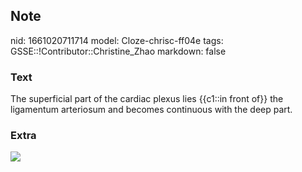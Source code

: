 ## Note
nid: 1661020711714
model: Cloze-chrisc-ff04e
tags: GSSE::!Contributor::Christine_Zhao
markdown: false

### Text
<div>
  The superficial part of the cardiac plexus lies {{c1::in front
  of}} the ligamentum arteriosum and becomes continuous with the
  deep part.
</div>

### Extra
<img src="clip_image002.png">
